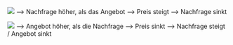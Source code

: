 ![](Pasted%20image%2020240423161504.png)
--> Nachfrage höher, als das Angebot 
--> Preis steigt --> Nachfrage sinkt 

![](Pasted%20image%2020240423161549.png)
--> Angebot höher, als die Nachfrage
--> Preis sinkt --> Nachfrage steigt / Angebot sinkt 